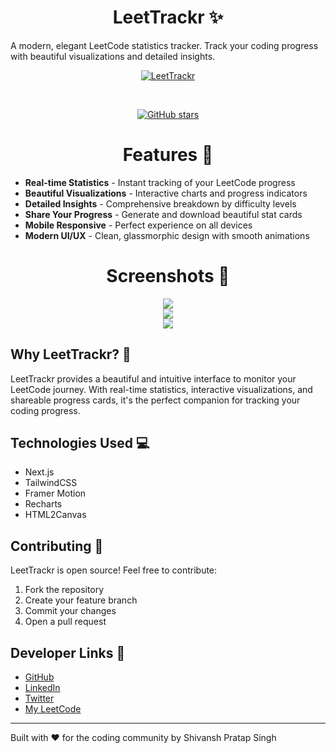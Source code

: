 <h1 align="center" id="title">LeetTrackr ✨</h1>

A modern, elegant LeetCode statistics tracker. Track your coding progress with beautiful visualizations and detailed insights.

<div align="center">

[![LeetTrackr](https://img.shields.io/badge/Try-LeetTracker-8b5cf6?style=for-the-badge)](https://leet-trackr-one.vercel.app/)

<br>


[![GitHub stars](https://img.shields.io/github/stars/ShiiiivanshSingh/LeetTrackr?style=for-the-badge&color=purple)](https://github.com/ShiiiivanshSingh/LeetTrackr/stargazers)
</div>

<h1 align="center">Features 🚀</h1>

- **Real-time Statistics** - Instant tracking of your LeetCode progress
- **Beautiful Visualizations** - Interactive charts and progress indicators
- **Detailed Insights** - Comprehensive breakdown by difficulty levels
- **Share Your Progress** - Generate and download beautiful stat cards
- **Mobile Responsive** - Perfect experience on all devices
- **Modern UI/UX** - Clean, glassmorphic design with smooth animations
<h1 align="center">Screenshots 📸</h1>

<p align="center">
  <img src="https://github.com/user-attachments/assets/4182d84a-f089-43ed-94c1-71cd15fb8771">
  <br>
  <img src="https://github.com/user-attachments/assets/e880cffd-ee34-4e37-9d72-f7b168d7dda1">
  <br>
  <img src="https://github.com/user-attachments/assets/1031d6a4-c3e2-4237-bb15-e9a1a1be4df0">
</p>



## Why LeetTrackr? 🤔

LeetTrackr provides a beautiful and intuitive interface to monitor your LeetCode journey. With real-time statistics, interactive visualizations, and shareable progress cards, it's the perfect companion for tracking your coding progress.

## Technologies Used 💻

- Next.js
- TailwindCSS
- Framer Motion
- Recharts
- HTML2Canvas

## Contributing 🤝

LeetTrackr is open source! Feel free to contribute:
1. Fork the repository
2. Create your feature branch
3. Commit your changes
4. Open a pull request

## Developer Links 🔗

- [GitHub](https://github.com/ShiiiivanshSingh)
- [LinkedIn](https://www.linkedin.com/in/shivansh-pratap-singh-23b3b92b1)
- [Twitter](https://x.com/de_mirage_fan)
- [My LeetCode](https://leetcode.com/u/ShivanshPratapSingh/)

---
Built with ♥️ for the coding community by Shivansh Pratap Singh
